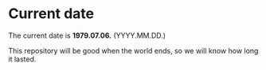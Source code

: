 # Current date

The current date is **1979.07.06.** (YYYY.MM.DD.)

This repository will be good when the world ends, so we will know how long it lasted.
